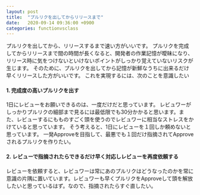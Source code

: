 ```yaml
---
layout: post
title:  "プルリクを出してからリリースまで"
date:   2020-09-14 09:36:00 +0900
categories: functionvsclass
---
```

プルリクを出してから、リリースするまで速い方がいいです。
プルリクを完成してからリリースまで間の時間が長くなると、開発者の作業記憶が曖昧になり、リリース時に気をつけないといけないポイントがしっかり覚えていないリスクが生じます。
そのために、プルリクを出してから記憶が新鮮なうちに出来るだけ早くリリースした方がいいです。
これを実現するには、次のことを意識したい
#### 1. 完成度の高いプルリクを出す
1日にレビューをお願いできるのは、一度だけだと思っています。
レビュワーがしっかりプルリクの細部まで見るには最低限でも30分かかると思います。また、レビューするにもものすごく頭を使うのでレビュワーに相当なストレスをかけていると思っています。
そう考えると、1日にレビューを１回しか頼めないと思っています。
一発Approveを目指して、最悪でも１回だけ指摘されてApproveされるプルリクを作りたい。
#### 2. レビューで指摘されたらできるだけ早く対応しレビューを再度依頼する
レビューを依頼すると、レビュワーは常にあのプルリクはどうなったのかを常に意識の片隅に置いています。レビュワーも早くプルリクをApproveして頭を解放したいと思っているはず。なので、指摘されたらすぐ直したい。
